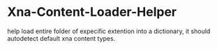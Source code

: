 Xna-Content-Loader-Helper
=========================

help load entire folder of expecific extention into a dictionary, it should autodetect default xna content types.